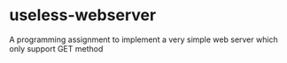 # useless-webserver

A programming assignment to implement a very simple web server which only support GET method
